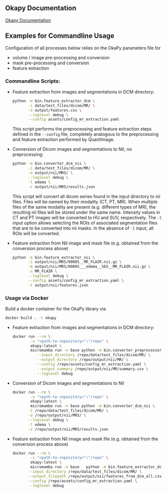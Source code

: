 ## Okapy Documentation
[Okapy Documentation](https://voreille.github.io/okapy/)

## Examples for Commandline Usage
Configuration of all processes below relies on the OkaPy parameters file for
- volume / image pre-processing and conversion
- mask pre-processing and conversion
- feature extraction

### Commandline Scripts:
- Feature extraction from images and segmentations in DCM directory:
  ```bash
  python -m bin.feature_extractor_dcm \
         -i data/test_files/dicom/MR/ \
         -o output/features.csv \
         --loglevel debug \
         --config assets/config_mr_extraction.yaml
  ```
  This script performs the preprocessing and feature extraction steps defined in the `--config` file,
  completely analogous to the preprocessing and feature extraction performed by QuantImage.


- Conversion of Dicom images and segmentations to NII, no preprocessing:
  ```bash
  python -m bin.converter_dcm_nii \
         -i data/test_files/dicom/MR/ \
         -o output/nii/MR5/ \
         --loglevel debug \
         -l edema \
         -s output/nii/MR5/results.json
  ```
  This script will convert all dicom series found in the input directory to nii files.
  Files will be named by their modality (CT, PT, MR).
  When multiple files of the same modality are present (e.g. different types of MR),
  the resulting nii files will be stored under the same name.
  Intensity values in CT and PT images will be converted to HU and SUV, respectively.
  The `-l` input option allows selecting the ROIs of associated segmentation files that are to
  be converted into nii masks. In the absence of `-l` input, all ROIs will be converted.


- Feature extraction from NII image and mask file (e.g. obtained from the conversion process above)
  ```bash
  python -m bin.feature_extractor_nii \
         -i output/nii/MR5/00005__MR_FLAIR.nii.gz \
         -m output/nii/MR5/00005___edema__SEG__MR_FLAIR.nii.gz \
         -s MR_FLAIR \
         --loglevel debug \
         --config assets/config_mr_extraction.yaml \
         -t output/nii/features.json
  ```

### Usage via Docker

Build a docker container for the OkaPy library via
```bash
docker build . -t okapy
```

- Feature extraction from images and segmentations in DCM directory:
  ```bash
  docker run --rm \
          -v "<path-to-repository>":"/repo" \
          okapy:latest \
          micromamba run -n base python -m bin.converter_preprocessor_dcm_nii \
             --input_directory /repo/data/test_files/dicom/MR/ \
             --output_directory /repo/output/nii/MR/ \
             --config /repo/assets/config_mr_extraction.yaml \
             --output_summary /repo/output/nii/MR/summary.csv \
             --loglevel debug
  ```

- Conversion of Dicom images and segmentations to NII
  ```bash
  docker run --rm \
          -v "<path-to-repository>":"/repo" \
          okapy:latest \
          micromamba run -n base python -m bin.converter_dcm_nii \
         -i /repo/data/test_files/dicom/MR/ \
         -o /repo/output/nii/MR5/ \
         --loglevel debug \
         -l edema \
         -s /repo/output/nii/MR5/results.json
  ```

- Feature extraction from NII image and mask file (e.g. obtained from the conversion process above)
  ```bash
  docker run --rm \
          -v "<path-to-repository>":"/repo" \
          okapy:latest \
          micromamba run -n base   python -m bin.feature_extractor_dcm \
         --input_directory /repo/data/test_files/dicom/MR/ \
         --output_filepath /repo/output/nii/features_from_dcm_all.csv \
         --config /repo/assets/config_mr_extraction.yaml \
         --loglevel debug
  ```

